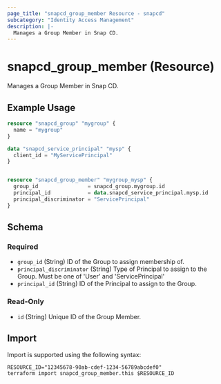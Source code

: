 ```yaml
---
page_title: "snapcd_group_member Resource - snapcd"
subcategory: "Identity Access Management"
description: |-
  Manages a Group Member in Snap CD.
---
```


# snapcd_group_member (Resource)

Manages a Group Member in Snap CD.


## Example Usage

```terraform
resource "snapcd_group" "mygroup" {
  name = "mygroup"
}

data "snapcd_service_principal" "mysp" {
  client_id = "MyServicePrincipal"
}


resource "snapcd_group_member" "mygroup_mysp" {
  group_id                = snapcd_group.mygroup.id
  principal_id            = data.snapcd_service_principal.mysp.id
  principal_discriminator = "ServicePrincipal"
}
```

<!-- schema generated by tfplugindocs -->
## Schema

### Required

- `group_id` (String) ID of the Group to assign membership of.
- `principal_discriminator` (String) Type of Principal to assign to the Group. Must be one of 'User' and 'ServicePrincipal'
- `principal_id` (String) ID of the Principal to assign to the Group.

### Read-Only

- `id` (String) Unique ID of the Group Member.

## Import

Import is supported using the following syntax:

```shell
RESOURCE_ID="12345678-90ab-cdef-1234-56789abcdef0"
terraform import snapcd_group_member.this $RESOURCE_ID
```
